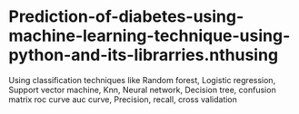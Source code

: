 # Prediction-of-diabetes-using-machine-learning-technique-using-python-and-its-librarries.nthusing
Using classification techniques like Random forest, Logistic regression, Support vector machine, Knn, Neural network, Decision tree, confusion matrix roc curve auc curve, Precision, recall, cross validation
